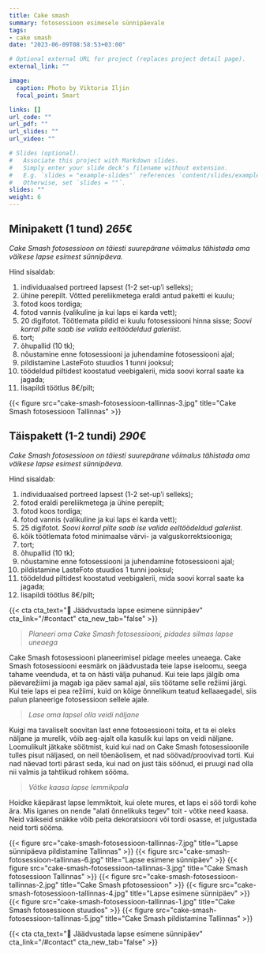 ```yaml
---
title: Cake smash
summary: fotosessioon esimesele sünnipäevale
tags:
- cake smash
date: "2023-06-09T08:58:53+03:00"

# Optional external URL for project (replaces project detail page).
external_link: ""

image:
  caption: Photo by Viktoria Iljin
  focal_point: Smart

links: []
url_code: ""
url_pdf: ""
url_slides: ""
url_video: ""

# Slides (optional).
#   Associate this project with Markdown slides.
#   Simply enter your slide deck's filename without extension.
#   E.g. `slides = "example-slides"` references `content/slides/example-slides.md`.
#   Otherwise, set `slides = ""`.
slides: ""
weight: 6
---
```

## Minipakett (1 tund) *265*€ 
_Cake Smash fotosessioon on täiesti suurepärane võimalus tähistada oma väikese lapse esimest sünnipäeva._

Hind sisaldab:
1. individuaalsed portreed lapsest (1-2 set-up’i selleks);
2. ühine perepilt. Võtted pereliikmetega eraldi antud paketti ei kuulu;
3. fotod koos tordiga;
4. fotod vannis (valikuline ja kui laps ei karda vett);
5. 20 digifotot. Töötlemata pildid ei kuulu fotosessiooni hinna sisse;
_Soovi korral pilte saab ise valida eeltöödeldud galeriist._
6. tort;
7. õhupallid (10 tk);
8. nõustamine enne fotosessiooni ja juhendamine fotosessiooni ajal;
9. pildistamine LasteFoto stuudios 1 tunni jooksul;
10. töödeldud piltidest koostatud veebigalerii, mida soovi korral saate ka jagada;
11. lisapildi töötlus 8€/pilt;

{{< figure src="cake-smash-fotosessioon-tallinnas-3.jpg" title="Cake Smash fotosessioon Tallinnas" >}}

## Täispakett (1-2 tundi) *290*€ 
_Cake Smash fotosessioon on täiesti suurepärane võimalus tähistada oma väikese lapse esimest sünnipäeva._

Hind sisaldab:
1. individuaalsed portreed lapsest (1-2 set-up’i selleks);
2. fotod eraldi pereliikmetega ja ühine perepilt;
3. fotod koos tordiga;
4. fotod vannis (valikuline ja kui laps ei karda vett);
5. 25 digifotot. _Soovi korral pilte saab ise valida eeltöödeldud galeriist._
6. kõik töötlemata fotod minimaalse värvi- ja valguskorrektsiooniga;
7. tort;
8. õhupallid (10 tk);
9. nõustamine enne fotosessiooni ja juhendamine fotosessiooni ajal;
10. pildistamine LasteFoto stuudios 1 tunni jooksul;
11. töödeldud piltidest koostatud veebigalerii, mida soovi korral saate ka jagada;
12. lisapildi töötlus 8€/pilt;

{{< cta cta_text="💛 Jäädvustada lapse esimene sünnipäev" cta_link="/#contact" cta_new_tab="false" >}}

> _Planeeri oma Cake Smash fotosessiooni, pidades silmas lapse uneaega_

Cake Smash fotosessiooni planeerimisel pidage meeles uneaega. Cake Smash fotosessiooni eesmärk on jäädvustada teie lapse iseloomu, seega tahame veenduda, et ta on hästi välja puhanud. Kui teie laps jälgib oma päevarežiimi ja magab iga päev samal ajal, siis töötame selle režiimi järgi. Kui teie laps ei pea režiimi, kuid on kõige õnnelikum teatud kellaaegadel, siis palun planeerige fotosessioon sellele ajale.

> _Lase oma lapsel olla veidi näljane_

Kuigi ma tavaliselt soovitan last enne fotosessiooni toita, et ta ei oleks näljane ja murelik, võib aeg-ajalt olla kasulik kui laps on veidi näljane. Loomulikult jätkake söötmist, kuid kui nad on Cake Smash fotosessioonile tulles pisut näljased, on neil tõenäolisem, et nad söövad/proovivad torti. Kui nad näevad torti pärast seda, kui nad on just täis söönud, ei pruugi nad olla nii valmis ja tahtlikud rohkem sööma.

> _Võtke kaasa lapse lemmikpala_

Hoidke käepärast lapse lemmiktoit, kui olete mures, et laps ei söö tordi kohe ära. Mis iganes on nende "alati õnnelikuks tegev" toit - võtke need kaasa. Neid väikseid snäkke võib peita dekoratsiooni või tordi osasse, et julgustada neid torti sööma.

{{< figure src="cake-smash-fotosessioon-tallinnas-7.jpg" title="Lapse sünnipäeva pildistamine Tallinnas" >}}
{{< figure src="cake-smash-fotosessioon-tallinnas-6.jpg" title="Lapse esimene sünnipäev" >}}
{{< figure src="cake-smash-fotosessioon-tallinnas-3.jpg" title="Cake Smash fotosessioon Tallinnas" >}}
{{< figure src="cake-smash-fotosessioon-tallinnas-2.jpg" title="Cake Smash pfotosessioon" >}}
{{< figure src="cake-smash-fotosessioon-tallinnas-4.jpg" title="Lapse esimene sünnipäev" >}}
{{< figure src="cake-smash-fotosessioon-tallinnas-1.jpg" title="Cake Smash fotosessioon stuudios" >}}
{{< figure src="cake-smash-fotosessioon-tallinnas-5.jpg" title="Cake Smash pildistamine Tallinnas" >}}

{{< cta cta_text="💛 Jäädvustada lapse esimene sünnipäev" cta_link="/#contact" cta_new_tab="false" >}}